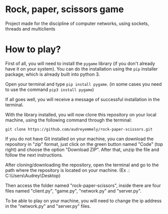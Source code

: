 # Rock, paper, scissors game
Project made for the discipline of computer networks, using sockets, threads and multiclients

# How to play?
First of all, you will need to install the ```pygame``` library (if you don't already have it on your system). You can do the installation using the ```pip``` installer package, which is already built into python 3. 

Open your terminal and type ```pip install pygame```. (in some cases you need to use the command ```pip3 install pygame```)

If all goes well, you will receive a message of successful installation in the terminal.

With the library installed, you will now clone this repository on your local machine, using the following command through the terminal: 
```
git clone https://github.com/audreyemmely/rock-paper-scissors.git
```
If you do not have Git installed on your machine, you can download the repository in "zip" format, just click on the green button named "Code" (top right) and choose the option "Download ZIP". After that, unzip the file and follow the next instructions.

After cloning/downloading the repository, open the terminal and go to the path where the repository is located on your machine. (Ex .: C:\Users\Audrey\Desktop)

Then access the folder named "rock-paper-scissors", inside there are four files named "client.py", "game.py", "network.py" and "server.py".

To be able to play on your machine, you will need to change the ip address in the "network.py" and "server.py" files.

